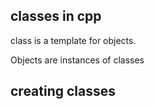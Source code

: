 ## classes in cpp

class is a template for objects.

Objects are instances of classes

## creating classes

